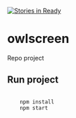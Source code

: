 [![Stories in Ready](https://badge.waffle.io/owlscreen/owlscreen.png?label=ready&title=Ready)](https://waffle.io/owlscreen/owlscreen)
# owlscreen
Repo project

## Run project

```

    npm install
    npm start

```